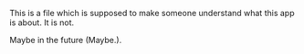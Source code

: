 This is a file which is supposed to make someone understand what this app is about. It is not.

Maybe in the future (Maybe.).